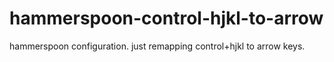 # hammerspoon-control-hjkl-to-arrow
hammerspoon configuration. just remapping control+hjkl to arrow keys.
